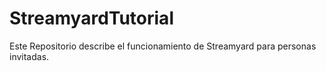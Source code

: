 # StreamyardTutorial
Este Repositorio describe el funcionamiento de Streamyard para personas invitadas.
